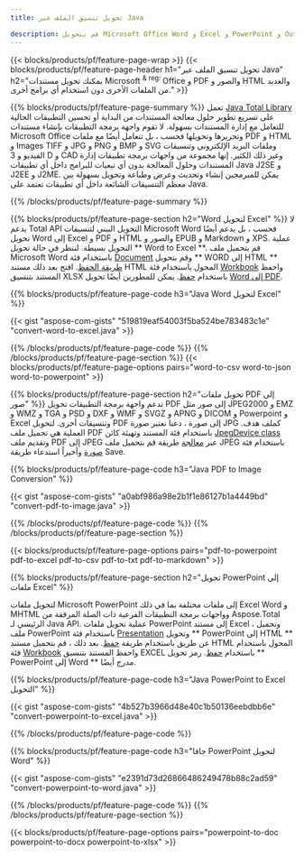 ```yaml
---
title: تحويل تنسيق الملف عبر Java 

description: قم بتحويل Microsoft Office Word و Excel و PowerPoint و Outlook و PDF و HTML والصور ثلاثية الأبعاد والمخططات وتنسيقات الفيديو وتنسيقات أخرى مختلفة باستخدام سطور قليلة فقط من كود Java.
---
```


{{< blocks/products/pf/feature-page-wrap >}}
{{< blocks/products/pf/feature-page-header h1="تحويل تنسيق الملف عبر Java" h2="يمكنك تحويل مستندات Microsoft <sup> & reg؛ </sup> Office و PDF والصور و HTML والعديد من الملفات الأخرى دون استخدام أي برامج أخرى." >}}

{{% blocks/products/pf/feature-page-summary %}}
تعمل [Java Total Library](https://products.aspose.com/total/java/) على تسريع تطوير حلول معالجة المستندات من البداية أو تحسين التطبيقات الحالية للتعامل مع إدارة المستندات بسهولة. لا تقوم واجهة برمجة التطبيقات بإنشاء مستندات Microsoft Office وتحريرها وتحويلها فحسب ، بل تتعامل أيضًا مع ملفات PDF و HTML و Images TIFF و JPG و PNG و BMP و SVG وملفات البريد الإلكتروني وتنسيقات الفيديو و 3 D و CAD وغير ذلك الكثير. إنها مجموعة من واجهات برمجة تطبيقات إدارة المستندات وحلول المعالجة بدون أي تبعيات للبرامج داخل أي تطبيقات Java J2SE و J2EE و J2ME. يمكن للمبرمجين إنشاء وتحديث وعرض وطباعة وتحويل بسهولة بين معظم التنسيقات الشائعة داخل أي تطبيقات تعتمد على Java.

{{% /blocks/products/pf/feature-page-summary  %}}

{{% blocks/products/pf/feature-page-section  h2="Word لتحويل Excel" %}}
لا يدعم Total API التحويل البيني لتنسيقات Microsoft Word فحسب ، بل يدعم أيضًا تحويل Word إلى Excel و PDF و HTML والصور و EPUB و Markdown و XPS. عملية التحويل بسيطة. لننظر في حالة تحويل ** Word to Excel **. قم بتحميل ملف Microsoft Word باستخدام فئة [Document](https://reference.aspose.com/words/java/com.aspose.words/Document) وقم بتحويل ** WORD إلى HTML ** [طريقة الحفظ](https://reference.aspose.com/words/java/com.aspose.words/Document#save(java.lang.String،com.aspose.words.SaveOptions)). افتح بعد ذلك مستند HTML المحول باستخدام فئة [Workbook](https://reference.aspose.com/cells/java/com.aspose.cells/Workbook) واحفظ المستند بتنسيق XLSX باستخدام [حفظ](https://reference.aspose.com/cells/java/com.aspose.cells/workbook#save(java.lang.String،٪20com.aspose.cells.SaveOptions)).
 يمكن للمطورين أيضًا تحويل [Word إلى PDF](https://products.aspose.com/words/java/conversion/word-to-pdf/).


{{% blocks/products/pf/feature-page-code h3="Java Word لتحويل Excel" %}}

{{< gist "aspose-com-gists" "519819eaf54003f5ba524be783483c1e" "convert-word-to-excel.java" >}}

{{% /blocks/products/pf/feature-page-code  %}}
{{% /blocks/products/pf/feature-page-section %}}
{{< blocks/products/pf/feature-page-options pairs="word-to-csv word-to-json word-to-powerpoint" >}}


{{% blocks/products/pf/feature-page-section  h2="تحويل ملفات PDF إلى صور" %}}
تدعم واجهة برمجة التطبيقات تحويل PDF إلى صور مثل JPEG2000 و EMZ و WMZ و TGA و PSD و DXF و WMF و SVGZ و APNG و DICOM و Powerpoint و Excel وتنسيقات أخرى. لتحويل PDF إلى صورة ، دعنا نعتبر صورة JPG كملف هدف. العملية هي تحميل ملف PDF باستخدام فئة المستند وتهيئة كائن [JpegDevice class](https://reference.aspose.com/pdf/java/aspose.pdf.devices/jpegdevice) وتقديم ملف PDF إلى JPEG عبر [معالجة](https://reference.aspose.com/pdf/java/aspose.pdf.devices.pagedevice/process/methods/1) طريقة
قم بتحميل ملف JPEG باستخدام فئة [صورة](https://reference.aspose.com/imaging/java/aspose.imaging/image) وأخيراً استدعاء طريقة Save.

{{% blocks/products/pf/feature-page-code h3="Java PDF to Image Conversion" %}}

{{< gist "aspose-com-gists" "a0abf986a98e2b1f1e86127b1a4449bd" "convert-pdf-to-image.java" >}}


{{% /blocks/products/pf/feature-page-code  %}}
{{% /blocks/products/pf/feature-page-section %}}

{{< blocks/products/pf/feature-page-options pairs="pdf-to-powerpoint pdf-to-excel pdf-to-csv pdf-to-txt pdf-to-markdown" >}}

{{% blocks/products/pf/feature-page-section  h2="تحويل PowerPoint إلى ملفات Excel" %}}

لتحويل ملفات Microsoft PowerPoint إلى ملفات مختلفة بما في ذلك Excel Word و MHTML وواجهات برمجة التطبيقات الفرعية ذات الصلة المرفقة من Aspose.Total الرئيسي لـ Java API. عملية تحويل ملفات PowerPoint إلى مستند Excel ، وتحميل ملف PowerPoint باستخدام فئة [Presentation](https://reference.aspose.com/slides/java/com.aspose.slides/Presentation) وتحويل ** PowerPoint إلى HTML ** عن طريق باستخدام طريقة [حفظ](https://reference.aspose.com/slides/java/com.aspose.slides/Presentation#save-java.lang.String-int-com.aspose.slides.ISaveOptions-). بعد ذلك ، قم بتحميل مستند HTML المحول باستخدام فئة [Workbook](https://reference.aspose.com/cells/java/com.aspose.cells/Workbook) واحفظ المستند بتنسيق EXCEL باستخدام [حفظ](https://reference.aspose.com/cells/java/com.aspose.cells/workbook#save(java.lang.String،٪20com.aspose.cells.SaveOptions)). رمز تحويل ** PowerPoint إلى Word ** مدرج أيضًا.

{{% blocks/products/pf/feature-page-code h3="Java PowerPoint to Excel التحويل" %}}

{{< gist "aspose-com-gists" "4b527b3966d48e40c1b50136eebdbb6e" "convert-powerpoint-to-excel.java" >}}

{{% /blocks/products/pf/feature-page-code %}}

{{% blocks/products/pf/feature-page-code h3="جافا PowerPoint لتحويل Word" %}}

{{< gist "aspose-com-gists" "e2391d73d26866486249478b88c2ad59" "convert-powerpoint-to-word.java" >}}

{{% /blocks/products/pf/feature-page-code %}}
{{% /blocks/products/pf/feature-page-section %}}

{{< blocks/products/pf/feature-page-options pairs="powerpoint-to-doc powerpoint-to-docx powerpoint-to-xlsx" >}}
